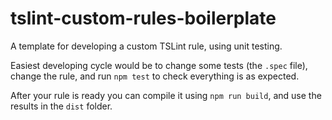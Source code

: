 # tslint-custom-rules-boilerplate

A template for developing a custom TSLint rule, using unit testing.

Easiest developing cycle would be to change some tests (the `.spec` file), change the rule, and run `npm test` to check everything is as expected.

After your rule is ready you can compile it using `npm run build`, and use the results in the `dist` folder.
